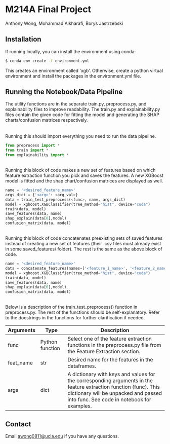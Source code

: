 # M214A Final Project
Anthony Wong, Mohammad Alkharafi, Borys Jastrzebski

## Installation
If running locally, you can install the environment using conda:
```bash
$ conda env create -f environment.yml
```
This creates an environment called 'xgb'.
Otherwise, create a python virtual environment and install the packages in the environment.yml file.

## Running the Notebook/Data Pipeline
The utility functions are in the separate train.py, preprocess.py, and explainability files to improve readability.
The train.py and explainability.py files contain the given code for fitting the model and generating the SHAP charts/confusion matrices respectively.
\
\
\
Running this should import everything you need to run the data pipeline.
```python
from preprocess import *
from train import *
from explainability import * 
```
\
Running this block of code makes a new set of features based on which feature extraction function you pick and saves the features. A new XGBoost model is fitted and the shap chart/confusion matrices are displayed as well.
```python
name = '<desired_feature_name>'
args_dict = {'<arg>': <arg_val>}
data = train_test_preprocess(<func>, name, args_dict)
model = xgboost.XGBClassifier(tree_method="hist", device="cuda")
train(data, model)
save_features(data, name)
shap_explain(data[0],model)
confusion_matrix(data, model)
```
\
Running this block of code concatenates preexisting sets of saved features instead of creating a new set of features (their .csv files must already exist in some saved_features/ folder). The rest is the same as the above block of code.
```python
name = '<desired_feature_name>'
data = concatenate_features(names=['<feature_1_name>', '<feature_2_name>',])
model = xgboost.XGBClassifier(tree_method="hist", device="cuda")
train(data, model)
save_features(data, name)
shap_explain(data[0],model)
confusion_matrix(data, model)
```
\
Below is a description of the train_test_preprocess() function in preprocess.py. The rest of the functions should be self-explanatory. Refer to the docstrings in the functions for further clarification if needed.

| Arguments | Type | Description |
|-----------|------|-------------|
| func | Python function | Select one of the feature extraction functions in the preprocess.py file from the Feature Extraction section. |
| feat_name | str | Desired name for the features in the dataframes. |
| args | dict | A dictionary with keys and values for the corresponding arguments in the feature extraction function (func). This dictionary will be unpacked and passed into func. See code in notebook for examples. |

## Contact
Email awong0811@ucla.edu if you have any questions.